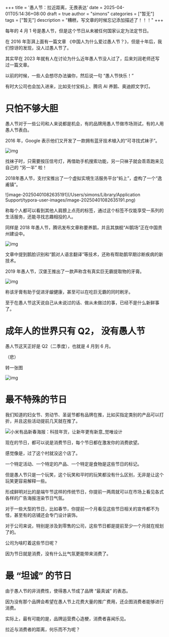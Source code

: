 +++
title = '愚人节：拉近距离，无畏表达'
date = 2025-04-01T05:14:36+08:00
draft = true
author = "simons"
categories = ["暂无"]
tags = ["暂无"]
description = "糟糕，写文章的时候忘记添加描述了！！！"
+++

每年的 4 月 1 号是愚人节，但是这个节日从未被任何国家认定为法定节日。

在 2016 年澎湃上面有一篇文章 《中国人为什么爱过愚人节？》，但是十年后，我们惊讶的发现，没人过愚人节了。

其实早在 2023 年就有人在讨论为什么近年愚人节没人过了，后来刘润老师还写过一篇文章。

以前的时候，一些人会想尽办法骗你，然后说一句 “愚人节快乐！”

有时大公司也会加入进来，比如支付宝蚂上、腾讯 AI 养鹅、奥迪颜文字灯。



# 只怕不够大胆

愚人节对于一些公司和人来说都是机会，有的品牌用愚人节做市场测试，有的人用愚人节表白。

2016 年，Google 表示他们又开发了一款拥有蓝牙技术植入的“可寻找式袜子”。

![img](https://socialbeta.oss-cn-hangzhou.aliyuncs.com/upload/4723-1459501157.jpg)

找袜子时，只需要按压信号灯，再借助手机搜索功能，另一只袜子就会乖乖跑来见自己的 “另一半” 啦！

2018年愚人节，支付宝推出了一个虚拟实境生活服务平台“蚂上”，虚构了一个“逸甫镇”。

![image-20250401082635191](/Users/simons/Library/Application Support/typora-user-images/image-20250401082635191.png)

称每个人都可以看到其他人肩膀上点亮的标签，通过这个标签不仅能享受一系列的生活服务，还能寻找志趣相投的人。

同样是 2018 年愚人节，腾讯发布文章称要养鹅，并且其旗舰“AI鹅场”正在中国贵州建设中。

![img](https://ask.qcloudimg.com/http-save/yehe-1000017/4rqqefc0gk.jpeg?imageView2/2/w/2560/h/7000)

文章中提到鹅脸识别和“鹅对人语言翻译”等技术，还称有帮助鹅早期诊断疾病的新技术。

2019 年愚人节，汉堡王推出了一款声称含有真实巨无霸提取物的牙膏。

![img](https://www.cbo.cn/data/attachment/image/20170401/20170401172528_21597.png)

称该牙膏有助于促进牙龈健康，甚至可以在吃巨无霸的同时刷牙。

至于在愚人节这天说自己从未说过的话、做从未做过的事，已经不是什么新鲜事了。





# 成年人的世界只有 Q2， 没有愚人节

愚人节这天正好是 Q2（二季度），也就是 4 月到 6 月。

（悲）

转一张图

![img](https://picx.zhimg.com/80/v2-ccda70ed509bd08ec0599291c0170c41_1440w.webp?source=1def8aca)





# 最不特殊的节日

我们知道的妇女节、劳动节、圣诞节都有品牌在推，比如买指定类别的产品可以打折，并且这些活动提前几天就在推了。

![小米有品新春海报：科技年货，让新年更有新意_觉唯设计](https://file.digitaling.com/eImg/uimages/20210201/1612176528721290.jpg)

现在的节日，都可以说是消费节日，每个节日都在激发你的消费欲望。

感觉像是，过了这个村就没这个店了。

一个特定活动、一个特定的产品、一个特定是食物是这些节日的标记。

但是愚人节只是一个玩笑，这个玩笑和平时的玩笑都没有什么区别，无非是让这个玩笑更容易解释一些。

形成鲜明对比的是端午节这样的传统节日，你提前一两周就可以在市场上看见各式各样的广告海报渲染节日气氛。

对于一些大型的节日，比如春节，你提前一个月看见这些节日相关的宣传都不为怪，甚至有的店铺还会专门设计装饰。

对于公司来说，特别是涉及到零售的公司，这些节日都是提前至少一个月就在规划了的。

公司为啥盯着这些节日呢？

因为节日就是消费，没有什么比气氛更能带来消费了。



# 最 “坦诚” 的节日

由于愚人节的非消费性，使得愚人节成了品牌 “最真诚” 的表态。

因为没有那个品牌会希望在愚人节上花费大量的推广费用，还企图消费者能够进行消费。

实际上，最有可能的是，品牌运营费心造梗，消费者喜闻乐见。

拉近与消费者的距离，何乐而不为呢？
